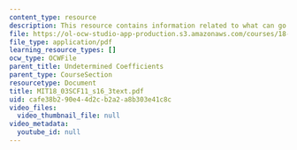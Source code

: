 ```yaml
---
content_type: resource
description: This resource contains information related to what can go wrong.
file: https://ol-ocw-studio-app-production.s3.amazonaws.com/courses/18-03sc-differential-equations-fall-2011/cafe38b290e44d2cb2a2a8b303e41c8c_MIT18_03SCF11_s16_3text.pdf
file_type: application/pdf
learning_resource_types: []
ocw_type: OCWFile
parent_title: Undetermined Coefficients
parent_type: CourseSection
resourcetype: Document
title: MIT18_03SCF11_s16_3text.pdf
uid: cafe38b2-90e4-4d2c-b2a2-a8b303e41c8c
video_files:
  video_thumbnail_file: null
video_metadata:
  youtube_id: null
---
```

